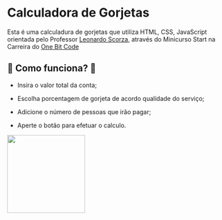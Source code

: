 # Calculadora de Gorjetas

Esta é uma calculadura de gorjetas que utiliza HTML, CSS, JavaScript orientada pelo Professor [Leonardo Scorza](https://github.com/leonardoscorza), através do Minicurso Start na Carreira do [One Bit Code](https://onebitcode.com/lp/)

## :abacus: Como funciona? :abacus:

- Insira o valor total da conta;

- Escolha porcentagem de gorjeta de acordo qualidade do serviço;

- Adicione o número de pessoas que irão pagar;

- Aperte o botão para efetuar o calculo.

<img src="https://cdn.dribbble.com/users/1971934/screenshots/5455567/ezgif.com-resize.gif" height="180em">
